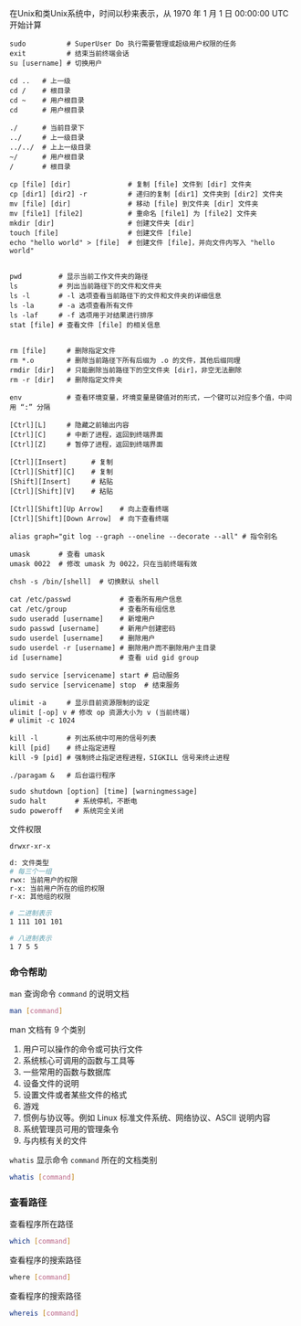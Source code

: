 在Unix和类Unix系统中，时间以秒来表示，从 1970 年 1 月 1 日 00:00:00 UTC 开始计算

```shell
sudo          # SuperUser Do 执行需要管理或超级用户权限的任务
exit          # 结束当前终端会话
su [username] # 切换用户

cd ..   # 上一级
cd /    # 根目录
cd ~    # 用户根目录
cd      # 用户根目录

./      # 当前目录下
../     # 上一级目录
../../  # 上上一级目录
~/      # 用户根目录
/       # 根目录

cp [file] [dir]              # 复制 [file] 文件到 [dir] 文件夹
cp [dir1] [dir2] -r          # 递归的复制 [dir1] 文件夹到 [dir2] 文件夹
mv [file] [dir]              # 移动 [file] 到文件夹 [dir] 文件夹
mv [file1] [file2]           # 重命名 [file1] 为 [file2] 文件夹
mkdir [dir]                  # 创建文件夹 [dir]
touch [file]                 # 创建文件 [file]
echo "hello world" > [file]  # 创建文件 [file]，并向文件内写入 "hello world"


pwd         # 显示当前工作文件夹的路径
ls          # 列出当前路径下的文件和文件夹
ls -l       # -l 选项查看当前路径下的文件和文件夹的详细信息
ls -la      # -a 选项查看所有文件
ls -laf     # -f 选项用于对结果进行排序
stat [file]	# 查看文件 [file] 的相关信息


rm [file]     # 删除指定文件
rm *.o        # 删除当前路径下所有后缀为 .o 的文件，其他后缀同理
rmdir [dir]   # 只能删除当前路径下的空文件夹 [dir]，非空无法删除
rm -r [dir]   # 删除指定文件夹

env           # 查看环境变量，坏境变量是键值对的形式，一个键可以对应多个值，中间用 “:” 分隔

[Ctrl][L]     # 隐藏之前输出内容
[Ctrl][C]     # 中断了进程，返回到终端界面
[Ctrl][Z]     # 暂停了进程，返回到终端界面

[Ctrl][Insert]      # 复制
[Ctrl][Shitf][C]    # 复制
[Shift][Insert]     # 粘贴
[Ctrl][Shift][V]    # 粘贴

[Ctrl][Shift][Up Arrow]    # 向上查看终端
[Ctrl][Shift][Down Arrow]  # 向下查看终端

alias graph="git log --graph --oneline --decorate --all" # 指令别名

umask       # 查看 umask
umask 0022  # 修改 umask 为 0022，只在当前终端有效

chsh -s /bin/[shell]  # 切换默认 shell

cat /etc/passwd	           # 查看所有用户信息
cat /etc/group	           # 查看所有组信息
sudo useradd [username]    # 新增用户
sudo passwd [username]     # 新用户创建密码
sudo userdel [username]    # 删除用户
sudo userdel -r [username] # 删除用户而不删除用户主目录
id [username]              # 查看 uid gid group

sudo service [servicename] start # 启动服务
sudo service [servicename] stop  # 结束服务

ulimit -a     # 显示目前资源限制的设定
ulimit [-op] v # 修改 op 资源大小为 v (当前终端)
# ulimit -c 1024

kill -l       # 列出系统中可用的信号列表
kill [pid]    # 终止指定进程
kill -9 [pid] # 强制终止指定进程进程，SIGKILL 信号来终止进程

./paragam &   # 后台运行程序

sudo shutdown [option] [time] [warningmessage]
sudo halt       # 系统停机，不断电
sudo poweroff   # 系统完全关闭
```

文件权限

```sh
drwxr-xr-x

d: 文件类型
# 每三个一组
rwx: 当前用户的权限
r-x: 当前用户所在的组的权限
r-x: 其他组的权限

# 二进制表示
1 111 101 101

# 八进制表示
1 7 5 5
```

### 命令帮助

`man` 查询命令 `command` 的说明文档

```sh
man [command]
```

man 文档有 9 个类别

1. 用户可以操作的命令或可执行文件
2. 系统核心可调用的函数与工具等
3. 一些常用的函数与数据库
4. 设备文件的说明
5. 设置文件或者某些文件的格式
6. 游戏
7. 惯例与协议等。例如 Linux 标准文件系统、网络协议、ASCII 说明内容
8. 系统管理员可用的管理条令
9. 与内核有关的文件

`whatis` 显示命令 `command` 所在的文档类别

```sh
whatis [command]
```

### 查看路径

查看程序所在路径

```sh
which [command]
```

查看程序的搜索路径

```sh
where [command]
```

查看程序的搜索路径

```sh
whereis [command]
```

